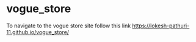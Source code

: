 # vogue_store
To navigate to the vogue store site follow this link
https://lokesh-pathuri-11.github.io/vogue_store/
